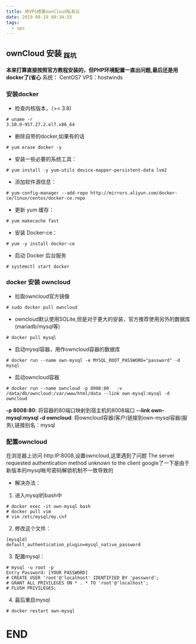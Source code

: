 ```yaml
---
title: 用VPS搭建ownCloud私有云
date: 2019-08-19 00:34:55
tags: 
  - vps
---
```

## ownCloud 安装 <sub>踩坑</sub>

**本来打算直接按照官方教程安装的，但PHP环境配置一直出问题,最后还是用docker了(省心**
系统： CentOS7
VPS：hostwinds
<!--more-->
### 安装docker
* 检查内核版本，（>= 3.8)
```
# uname -r
3.10.0-957.27.2.el7.x86_64
```
* 删除自带的docker,如果有的话
```
# yum erase docker -y
```
* 安装一些必要的系统工具：

```
# yum install -y yum-utils device-mapper-persistent-data lvm2
```
* 添加软件源信息：
```
# yum-config-manager --add-repo http://mirrors.aliyun.com/docker-ce/linux/centos/docker-ce.repo
```
* 更新 yum 缓存：
```
# yum makecache fast
```
* 安装 Docker-ce：
```
# yum -y install docker-ce
```
* 启动 Docker 后台服务
```
# systemctl start docker
```
### docker 安装 owncloud 
* 拉取owncloud官方镜像
```
# sudo docker pull owncloud
```
* owncloud默认使用SOLite,但是对于更大的安装，官方推荐使用另外的数据库(mariadb/mysql等)
```
# docker pull mysql
```
* 启动mysql容器，用作owncloud容器的数据库
```
# docker run --name own-mysql -e MYSQL_ROOT_PASSWORD="password" -d mysql
```
* 启动owncloud容器
```
# docker run --name owncloud -p 8008:80   -v /data/db/owncloud:/var/www/html/data --link own-mysql:mysql -d owncloud
```
**-p 8008:80**: 将容器的80端口映射到宿主机的8008端口
**--link own-mysql:mysql -d owncloud**: 将owncloud容器(客户)链接到own-mysql容器(服务),链接别名：mysql

### 配置owncloud
在浏览器上访问 http:IP:8008,设置owncloud,这里遇到了问题
The server requested authentication method unknown to the client
google了一下是由于新版本的mysql帐号密码解锁机制不一致导致的
* 解决办法：
1. 进入mysql的bash中
```
# docker exec -it own-mysql bash
# docker pull vim
# vim /etc/mysql/my.cnf
```
2. 修改这个文件：
```
[mysqld]
default_authentication_plugin=mysql_native_password
```
3. 配置mysql：
```
# mysql -u root -p
Entry Password: [YOUR PASSWORD]
# CREATE USER 'root'@'localhost' IDENTIFIED BY 'password';
# GRANT ALL PRIVILEGES ON * . * TO 'root'@'localhost';
# FLUSH PRIVILEGES;
```
4. 最后重启mysql
```
# docker restart own-mysql
```
# END
